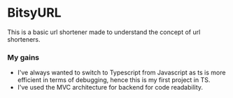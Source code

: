 # BitsyURL

This is a basic url shortener made to understand the concept of url shorteners.

### My gains

- I've always wanted to switch to Typescript from Javascript as ts is more efficient in terms of debugging, hence this is my first project in TS.
- I've used the MVC architecture for backend for code readability.